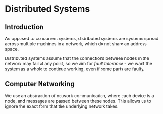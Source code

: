 # Distributed Systems

## Introduction

As opposed to concurrent systems, distributed systems are systems spread across multiple machines in a network, which do not share an address space.

Distributed systems assume that the connections between nodes in the network may fail at any point, so we aim for *fault tolerance* - we want the system as a whole to continue working, even if some parts are faulty.

## Computer Networking

We use an abstraction of network communication, where each device is a node, and messages are passed between these nodes. This allows us to ignore the exact form that the underlying network takes.
